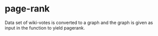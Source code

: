 # page-rank
Data set of wiki-votes is converted to a graph and the graph is given as input in the function to yield pagerank.
